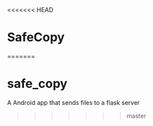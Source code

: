 <<<<<<< HEAD
# SafeCopy
=======
# safe_copy

A Android app that sends files to a flask server
>>>>>>> master
